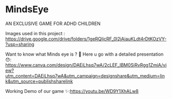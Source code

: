 # MindsEye
AN EXCLUSIVE GAME FOR ADHD CHILDREN

Images used in this project : https://drive.google.com/drive/folders/1geRQIjcRF_0l2jAiauKLdt4rDtKOzVY-?usp=sharing 

Want to know what Minds eye is ? 🤔 Here u go with a detailed presentation😯: https://www.canva.com/design/DAEiLhsq7wA/2cLEF_IBM0SjRvRgg1ZmiA/view?utm_content=DAEiLhsq7wA&utm_campaign=designshare&utm_medium=link&utm_source=publishsharelink

Working Demo of our game ✨:https://youtu.be/WD9Y1XhALw8
